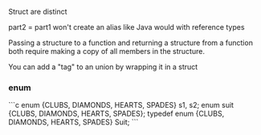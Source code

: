 Struct are distinct

part2 = part1 won't create an alias like Java would with reference types

Passing a structure to a function and returning a structure from a function both
require making a copy of all members in the structure.

You can add a "tag" to an union by wrapping it in a struct

<h3> enum </h3>
```c
enum {CLUBS, DIAMONDS, HEARTS, SPADES} s1, s2;
enum suit {CLUBS, DIAMONDS, HEARTS, SPADES};
typedef enum {CLUBS, DIAMONDS, HEARTS, SPADES} Suit;
```
